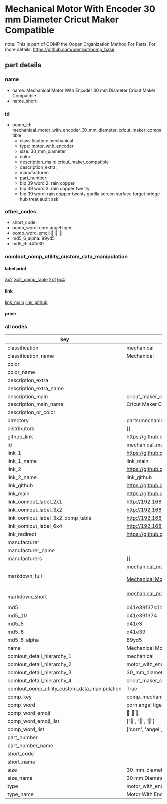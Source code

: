 # Mechanical Motor With Encoder 30 mm Diameter Cricut Maker Compatible  

note: This is part of OOMP the Oopen Organization Method For Parts. For more details: https://github.com/oomlout/oomp_base

##  part details
  







### name
* name: Mechanical Motor With Encoder 30 mm Diameter Cricut Maker Compatible
* name_short: 
### id
* oomp_id: mechanical_motor_with_encoder_30_mm_diameter_cricut_maker_compatible
  * classification: mechanical
  * type: motor_with_encoder
  * size: 30_mm_diameter
  * color: 
  * description_main: cricut_maker_compatible
  * description_extra: 
  * manufacturer: 
  * part_number: 
  * bip 39 word 2: rain copper
  * bip 39 word 3: rain copper twenty
  * bip 39 word: rain copper twenty gorilla screen surface forget bridge hub treat audit ask

### other_codes
* short_code: 
* oomp_word: corn angel tiger
* oomp_word_emoji :corn: :angel: :tiger:
* md5_6_alpha: 89yd5
* md5_6: d41e39






### oomlout_oomp_utility_custom_data_manipulation
#### label print
[3x2](http://192.168.1.245:1112/?label=oomp%2089yd5)
[3x2_oomp_table](http://192.168.1.108:1112/?label=oomp%2089yd5)
[2x1](http://192.168.1.242:1112/?label=oomp%2089yd5)
[6x4](http://192.168.1.55:1112/?label=oomp%2089yd5)    

#### link

[link_main](https://github.com/oomlout/oomlout_oomp_version_1_messy/tree/main/parts/mechanical_motor_with_encoder_30_mm_diameter_cricut_maker_compatible) [link_github](https://github.com/oomlout/oomlout_oomp_version_1_messy/tree/main/parts/mechanical_motor_with_encoder_30_mm_diameter_cricut_maker_compatible)                             

#### price







### all codes 
| key | value |  
| --- | --- |  
| classification | mechanical |  
| classification_name | Mechanical |  
| color |  |  
| color_name |  |  
| description_extra |  |  
| description_extra_name |  |  
| description_main | cricut_maker_compatible |  
| description_main_name | Cricut Maker Compatible |  
| description_or_color |   |  
| directory | parts/mechanical_motor_with_encoder_30_mm_diameter_cricut_maker_compatible |  
| distributors | [] |  
| github_link | https://github.com/oomlout/oomlout_oomp_part_src/tree/main/parts/mechanical_motor_with_encoder_30_mm_diameter_cricut_maker_compatible |  
| id | mechanical_motor_with_encoder_30_mm_diameter_cricut_maker_compatible |  
| link_1 | https://github.com/oomlout/oomlout_oomp_version_1_messy/tree/main/parts/mechanical_motor_with_encoder_30_mm_diameter_cricut_maker_compatible |  
| link_1_name | link_main |  
| link_2 | https://github.com/oomlout/oomlout_oomp_version_1_messy/tree/main/parts/mechanical_motor_with_encoder_30_mm_diameter_cricut_maker_compatible |  
| link_2_name | link_github |  
| link_github | https://github.com/oomlout/oomlout_oomp_version_1_messy/tree/main/parts/mechanical_motor_with_encoder_30_mm_diameter_cricut_maker_compatible |  
| link_main | https://github.com/oomlout/oomlout_oomp_version_1_messy/tree/main/parts/mechanical_motor_with_encoder_30_mm_diameter_cricut_maker_compatible |  
| link_oomlout_label_2x1 | http://192.168.1.242:1112/?label=oomp%2089yd5 |  
| link_oomlout_label_3x2 | http://192.168.1.245:1112/?label=oomp%2089yd5 |  
| link_oomlout_label_3x2_oomp_table | http://192.168.1.108:1112/?label=oomp%2089yd5 |  
| link_oomlout_label_6x4 | http://192.168.1.55:1112/?label=oomp%2089yd5 |  
| link_redirect | https://github.com/oomlout/oomlout_oomp_version_1_messy/tree/main/parts/mechanical_motor_with_encoder_30_mm_diameter_cricut_maker_compatible |  
| manufacturer |  |  
| manufacturer_name |  |  
| manufacturers | [] |  
| markdown_full | [mechanical_motor_with_encoder_30_mm_diameter_cricut_maker_compatible](none)<br>[](none)<br>[Mechanical Motor With Encoder 30 Mm Diameter Cricut Maker Compatible](none)<br><br> |  
| markdown_short | [mechanical_motor_with_encoder_30_mm_diameter_cricut_maker_compatible](none)<br><br> |  
| md5 | d41e39f3741bcb6b68e0c64bd64bfd88 |  
| md5_10 | d41e39f374 |  
| md5_5 | d41e3 |  
| md5_6 | d41e39 |  
| md5_6_alpha | 89yd5 |  
| name | Mechanical Motor With Encoder 30 mm Diameter Cricut Maker Compatible |  
| oomlout_detail_hierarchy_1 | mechanical |  
| oomlout_detail_hierarchy_2 | motor_with_encoder |  
| oomlout_detail_hierarchy_3 | 30_mm_diameter |  
| oomlout_detail_hierarchy_4 | cricut_maker_compatible |  
| oomlout_oomp_utility_custom_data_manipulation | True |  
| oomp_key | oomp_mechanical_motor_with_encoder_30_mm_diameter_cricut_maker_compatible |  
| oomp_word | corn angel tiger |  
| oomp_word_emoji | :corn: :angel: :tiger: |  
| oomp_word_emoji_list | [':corn:', ':angel:', ':tiger:'] |  
| oomp_word_list | ['corn', 'angel', 'tiger'] |  
| part_number |  |  
| part_number_name |  |  
| short_code |  |  
| short_name |  |  
| size | 30_mm_diameter |  
| size_name | 30 mm Diameter |  
| type | motor_with_encoder |  
| type_name | Motor With Encoder |  
